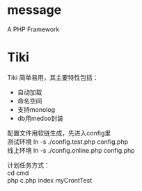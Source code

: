 # message
A PHP Framework


 Tiki 
===============

Tiki 简单易用，其主要特性包括：

 + 自动加载 
 + 命名空间
 + 支持monolog
 + db用medoo封装

配置文件用软链生成，先进入config里   
   测试环境 ln -s ./config.test.php config.php  
   线上环境 ln -s ./config.online.php config.php 
   
计划任务方式：  
    cd cmd   
    php c.php index myCrontTest  
    
